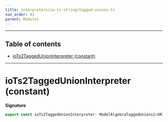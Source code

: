 ```yaml
---
title: interpreters/io-ts-string/tagged-unions.ts
nav_order: 43
parent: Modules
---
```


---

<h2 class="text-delta">Table of contents</h2>

- [ioTs2TaggedUnionInterpreter (constant)](#iotsstringtaggedunioninterpreter-constant)

---

# ioTs2TaggedUnionInterpreter (constant)

**Signature**

```ts
export const ioTs2TaggedUnionInterpreter: ModelAlgebraTaggedUnions2<URI> = ...
```
